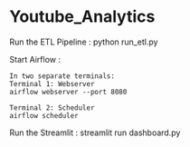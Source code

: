 # Youtube_Analytics

Run the ETL Pipeline : python run_etl.py



Start Airflow :

    In two separate terminals:
    Terminal 1: Webserver    
    airflow webserver --port 8080

    Terminal 2: Scheduler    
    airflow scheduler
    

Run the Streamlit : streamlit run dashboard.py

